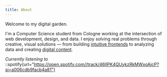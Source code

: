 ```yaml
---
title: About
---
```


Welcome to my digital garden.

I'm a Computer Science student from Cologne working at the intersection of web development, design, and data. I enjoy solving real problems through creative, visual solutions — from building [intuitive frontends](#projects) to analyzing data and creating [digital content](/gallery).

_Currently listening to_
::spotify{url="https://open.spotify.com//track/46llPK4QUykzRkMWxoAjcP?si=a006cdb9facb4a81"}
